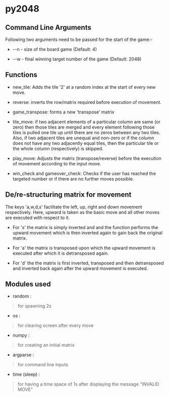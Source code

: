 # py2048
## Command Line Arguments
Following two arguments need to be passed for the start of the game:-
- --n - size of the board game (Default: 4)

- --w - final winning target number of the game (Default: 2048)

## Functions
- new_tile:
   Adds the tile '2' at a random index at the start of every new move.

- reverse:
   inverts the row/matrix required before execution of movement.

- game_transpose:
   forms a new 'transpose' matrix

- tile_move:
   if two adjacent elements of a particular column are same (or zero) then those tiles are merged
   and every element following those tiles is pulled one tile up until there are no zeros between 
   any two tiles. Also, if two adjacent tiles are unequal and non-zero or if the column does not 
   have any two adjacently equal tiles, then the particular tile or the whole column (respectively)
   is skipped.

- play_move:
   Adjusts the matrix (transpose/reverse) before the execution of movement according to the input move.

- win_check and gameover_check:
   Checks if the user has reached the targeted number or if there are no further moves possible.
 
## De/re-structuring matrix for movement
The keys 'a,w,d,s' facilitate the left, up, right and down movement respectively.
Here, upward is taken as the basic move and all other moves are executed with respect to it.

- For 's' the matrix is simply inverted and and the function performs the upward movement
which is then inverted again to gain back the original matrix.

- For 'a' the matrix is transposed upon which the upward movement is executed after which it 
is detransposed again.

- For 'd' the the matrix is first inverted, transposed and then detransposed and inverted back
again after the upward movement is executed.

## Modules used
- random : 
> for spawning 2s

- os :
> for clearing screen after every move

- numpy :
> for creating an initial matrix

- argparse :
> for command line inputs

- time (sleep) :
> for having a time space of 1s after displaying the message "INVALID MOVE"



